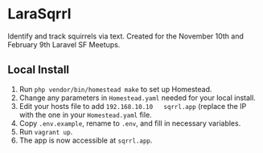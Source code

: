 # LaraSqrrl

Identify and track squirrels via text. Created for the November 10th and February 9th Laravel SF Meetups.

## Local Install

1. Run `php vendor/bin/homestead make` to set up Homestead.
2. Change any parameters in `Homestead.yaml` needed for your local install.
3. Edit your hosts file to add `192.168.10.10   sqrrl.app` (replace the IP with the one in your `Homestead.yaml` file.
4. Copy `.env.example`, rename to `.env`, and fill in necessary variables.
4. Run `vagrant up`.
5. The app is now accessible at `sqrrl.app`.

